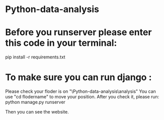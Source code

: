 # Python-data-analysis
# Before you runserver please enter this code in your terminal:
pip install -r requirements.txt

# To make sure you can run django :
Please check your floder is on "\Python-data-analysis\analysis"
You can use "cd flodername" to move your position.
After you check it, please run:
python manage.py runserver

Then you can see the website.